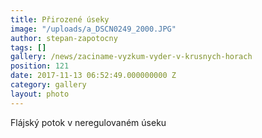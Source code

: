 ```yaml
---
title: Přirozené úseky
image: "/uploads/a_DSCN0249_2000.JPG"
author: stepan-zapotocny
tags: []
gallery: /news/zaciname-vyzkum-vyder-v-krusnych-horach
position: 121
date: 2017-11-13 06:52:49.000000000 Z
category: gallery
layout: photo
---
```

Flájský potok v neregulovaném úseku
